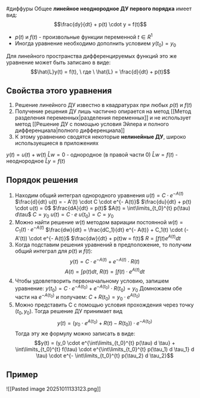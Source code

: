 #диффуры 
Общее **линейное неоднородное ДУ первого порядка** имеет вид: $$\frac{dy}{dt} + p(t) \cdot y = f(t)$$
- $p(t)$ и $f(t)$ - произвольные функции переменной $t \in R^1$
- Иногда уравнение необходимо дополнить условием $y(t_0) = y_0$

Для линейного пространства дифференцируемых функций это же уравнение может быть записано в виде: $$\hat{L}y(t) = f(t), \ где \ \hat{L} = \frac{d}{dt} + p(t)$$

## Свойства этого уравнения
1. Решение линейного ДУ известно в квадратурах при любых $p(t)$ и $f(t)$
2. Получение решения ДУ лишь частично опирается на метод [[Метод разделения переменных|разделения переменных]] и не использует метод [[Решение ДУ с помощью условия Эйлера и полного дифференциала|полного дифференциала]]
3. К этому уравнению сводятся некоторые **нелинейные ДУ**, широко используещиеся в приложениях

$y(t) = u(t) + w(t)$
$\hat{L}w = 0$ - однородное (в правой части 0)
$\hat{L}w = f(t)$ - неоднородное
$\hat{L}y = f(t)$

## Порядок решения
1. Находим общий интеграл однородного уравнения
	$u(t) = C \cdot e^{-A(t)}$
	$\frac{d}{dt} u(t) = - A'(t) \cdot C \cdot e^{- A(t)}$
	$\frac{du}{dt} + p(t) \cdot u(t) = 0$
	$\frac{dA}{dt} = p(t)$
	$A(t) = \int\limits_{t_0}^{t} p(\tau) d\tau$
	$C = y_0$
	$u(t) = C \cdot e$
	$u(t_0) = C = y_0$
2. Можно найти решение $w(t)$ методом вариации постоянной
	$w(t) = C_1(t) \cdot e^{- A(t)}$
	$\frac{dw}{dt} = \frac{dC_1}{dt} e^{- A(t)} + C_1(t) \cdot (-A'(t)) \cdot e^{- A(t)}$
	$\frac{dw}{dt} + p(t)w = f(t)$
	$R = \int f(t) e^{A(t)} dt$
3. Когда подставим решения уравнений в предположение, то получим общий интеграл для $p(t)$ и $f(t)$: 
$$y(t) = C \cdot e^{- A(t)} + e^{- A(t)} \cdot R(t)$$
$$A(t) = \int p(t) dt, \ R(t) = \int f(t) \cdot e^{A(t)} dt$$
4. Чтобы удовлетворить первоначальному условию, запишем уравнение:
	$y(t_0) = C \cdot e^{- A(t_0)} + e^{- A(t_0)} \cdot R(t_0) = y_0$
	Домножаем обе части на $e^{-A(t_0)}$ и получаем:
	$C + R(t_0) = y_0 \cdot e^{A(t_0)}$
5. Можно представить C с помощью условия прохождения через точку $(t_0, y_0)$. Тогда решение ДУ принимает вид
	$$y(t) = (y_0 \cdot e^{A(t_0)} + R(t) - R(t_0)) \cdot e^{-A(t_0)}$$
	Тогда эту же формулу можно записать в виде:
	$$y(t) = (y_0 \cdot e^{\int\limits_{t_0}^{t} p(\tau) d \tau} + \int\limits_{t_0}^{t} f(\tau) \cdot e^{\int\limits_{t_0}^{t} p(\tau_1) d \tau_1} d \tau) \cdot e^{- \int\limits_{t_0}^{t} p(\tau_2) d \tau_2}$$
## Пример
![[Pasted image 20251011133123.png]]
